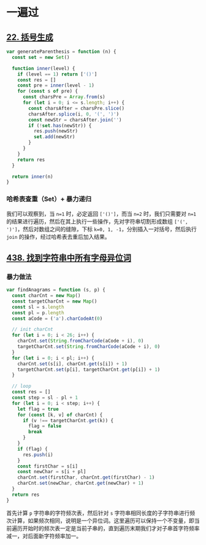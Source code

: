 # 一遍过

## [22. 括号生成](https://leetcode.cn/problems/generate-parentheses/)

```JavaScript
var generateParenthesis = function (n) {
  const set = new Set()

  function inner(level) {
    if (level == 1) return ['()']
    const res = []
    const pre = inner(level - 1)
    for (const s of pre) {
      const charsPre = Array.from(s)
      for (let i = 0; i <= s.length; i++) {
        const charsAfter = charsPre.slice()
        charsAfter.splice(i, 0, '(', ')')
        const newStr = charsAfter.join('')
        if (!set.has(newStr)) {
          res.push(newStr)
          set.add(newStr)
        }
      }
    }
    return res
  }

  return inner(n)
}
```

### 哈希表查重（Set）+ 暴力递归

我们可以观察到，当 `n=1` 时，必定返回 `['()']`，而当 `n=2` 时，我们只需要对 `n=1` 的结果进行遍历，然后在其上执行一些操作，先对字符串切割形成数组 `['(', ')']`，然后对数组之间的缝隙，下标 `k=0, 1, -1`，分别插入一对括号，然后执行 `join` 的操作，经过哈希表去重后加入结果。

## [438. 找到字符串中所有字母异位词](https://leetcode.cn/problems/find-all-anagrams-in-a-string/)

### 暴力做法

```JavaScript
var findAnagrams = function (s, p) {
  const charCnt = new Map()
  const targetCharCnt = new Map()
  const sl = s.length
  const pl = p.length
  const aCode = ('a').charCodeAt(0)

  // init charCnt
  for (let i = 0; i < 26; i++) {
    charCnt.set(String.fromCharCode(aCode + i), 0)
    targetCharCnt.set(String.fromCharCode(aCode + i), 0)
  }
  for (let i = 0; i < pl; i++) {
    charCnt.set(s[i], charCnt.get(s[i]) + 1)
    targetCharCnt.set(p[i], targetCharCnt.get(p[i]) + 1)
  }

  // loop
  const res = []
  const step = sl - pl + 1
  for (let i = 0; i < step; i++) {
    let flag = true
    for (const [k, v] of charCnt) {
      if (v !== targetCharCnt.get(k)) {
        flag = false
        break
      }
    }
    if (flag) {
      res.push(i)
    }
    const firstChar = s[i]
    const newChar = s[i + pl]
    charCnt.set(firstChar, charCnt.get(firstChar) - 1)
    charCnt.set(newChar, charCnt.get(newChar) + 1)
  }
  return res
}
```



首先计算 `p` 字符串的字符频次表，然后针对 `s` 字符串相同长度的子字符串进行频次计算，如果频次相同，说明是一个异位词。这里遍历可以保持一个不变量，即当前遍历开始时的频次表一定是当前子串的，直到遍历末期我们才对子串首字符频率减一，对后面新字符频率加一。

